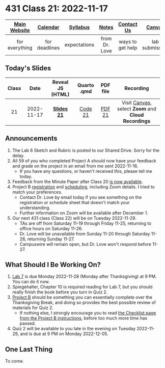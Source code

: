 # 431 Class 21: 2022-11-17

[Main Website](https://thomaselove.github.io/431-2022/) | [Calendar](https://thomaselove.github.io/431-2022/calendar.html) | [Syllabus](https://thomaselove.github.io/431-syllabus-2022/) | [Notes](https://thomaselove.github.io/431-notes/) | [Contact Us](https://thomaselove.github.io/431-2022/contact.html) | [Canvas](https://canvas.case.edu) | [Data and Code](https://github.com/THOMASELOVE/431-data)
:-----------: | :--------------: | :----------: | :---------: | :-------------: | :-----------: | :------------:
for everything | for deadlines | expectations | from Dr. Love | ways to get help | lab submission | for downloads

## Today's Slides

Class | Date | Reveal JS (HTML) | Quarto .qmd | PDF file | Recording
:---: | :--------: | :------: | :------: | :--------: | :-------------:
21 | 2022-11-17 | **[Slides 21](https://thomaselove.github.io/431-slides-2022/class21.html)** | [Code 21](https://thomaselove.github.io/431-slides-2022/class21.qmd) | [PDF 21](431%20Class%2021.pdf) | Visit [Canvas](https://canvas.case.edu/), select **Zoom** and **Cloud Recordings**

## Announcements

1. The Lab 6 Sketch and Rubric is posted to our Shared Drive. Sorry for the delay.
2. All 59 of you who completed Project A should now have your feedback and grade on the project in an email from me sent 2022-11-16.
    - If you have any questions, or haven't received this, please tell me today.
3. Feedback from the Minute Paper after Class 20 [is now available](https://bit.ly/431-2022-min20-feedback).
4. Project B [registration](https://github.com/THOMASELOVE/431-classes-2022/blob/main/projectB/registration.md) and [scheduling](https://github.com/THOMASELOVE/431-classes-2022/blob/main/projectB/schedule.md), including Zoom details. I tried to match your preferences.
    - Contact Dr. Love by email today if you see something on the registration or schedule sheet that doesn't match your understanding.
    - Further information on Zoom will be available after December 1.
5. Our next 431 class (Class 22) will be on Tuesday 2022-11-29.
    - TAs are off from Saturday 11-19 through Friday 11-25, returning to office hours on Saturday 11-26. 
    - Dr. Love will be unavailable from Sunday 11-20 through Saturday 11-26, returning Sunday 11-27. 
    - Campuswire will remain open, but Dr. Love won't respond before 11-27.

## What Should I Be Working On?

1. [Lab 7](https://github.com/THOMASELOVE/431-labs-2022) is due Monday 2022-11-28 (Monday after Thanksgiving) at 9 PM. You can do it now.
2. Spiegehalter, Chapter 10 is required reading for Lab 7, but you should really finish the book before you turn in Quiz 2.
3. [Project B](https://thomaselove.github.io/431-projectB-2022/) should be something you can essentially complete over the Thanksgiving Break, and doing so provides the best possible review of materials for Quiz 2.
    - If nothing else, I strongly encourage you to read [the Checklist page from the Project B instructions](https://thomaselove.github.io/431-projectB-2022/checklist.html), before too much more time has passed.
4. Quiz 2 will be available to you late in the evening on Tuesday 2022-11-29, and is due at 9 PM on Monday 2022-12-05.

## One Last Thing

To come.
